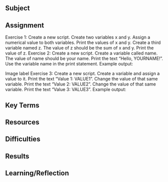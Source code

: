 ##  Subject

##  Assignment

Exercise 1:
Create a new script.
Create two variables x and y. Assign a numerical value to both variables.
Print the values of x and y.
Create a third variable named z. The value of z should be the sum of x and y.
Print the value of z.
 Exercise 2:
Create a new script.
Create a variable called name. The value of name should be your name.
Print the text “Hello, YOURNAME!”. Use the variable name in the print statement. Example output:

Image label
 Exercise 3:
Create a new script.
Create a variable and assign a value to it.
Print the text “Value 1: VALUE1”.
Change the value of that same variable.
Print the text “Value 2: VALUE2”.
Change the value of that same variable.
Print the text “Value 3: VALUE3”.
Example output:


##  Key Terms

##  Resources

##  Difficulties

##  Results

##  Learning/Reflection

